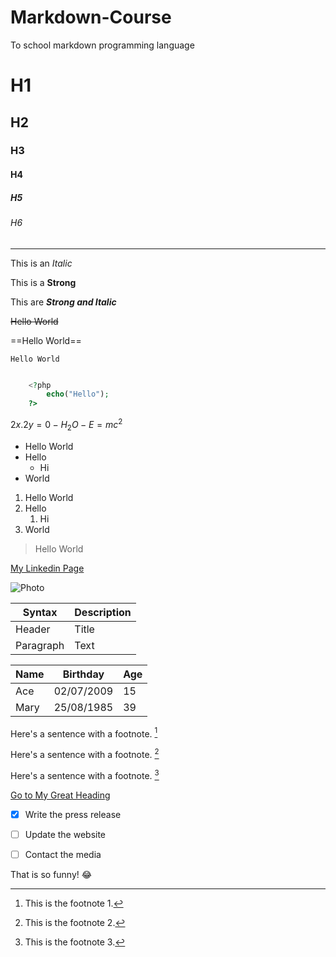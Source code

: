 # Markdown-Course
To school markdown programming language


<!-- Comment -->

<!-- Heading -->
# H1
## H2
### H3
#### H4
##### H5
###### H6

<!--  How to make a line? -->
___

<!-- Italic  -->
This is an *Italic*

<!-- Strong (Bold) -->
This is a **Strong**

<!-- Strong & Italic -->
This are ***Strong and Italic***

<!-- Strikethrough -->
~~Hello World~~

<!-- Highlight -->
==Hello World==
<!-- In Github: <mark>هذا النص مميز</mark> -->

<!-- Line of  Code -->
`Hello World`

<!-- Block Of Code -->
```php

	<?php 
		echo("Hello");
	?>

```

<!-- Line of Eqoations | Subscript | Superscript-->
$2x.2y=0 - H_2O - E=mc^2$

<!--  Ordering -->
- Hello World
- Hello
	- Hi
- World 

1. Hello World
2. Hello
	1. Hi
3. World

<!-- Quote -->
> Hello World

<!--  Link  -->
[My Linkedin Page](https://www.linkedin.com/in/nuruddin-hossam-047912317/)

<!-- Images -->
![Photo](https://www.guillenphoto.com/data/blog/2016/001-chronique-pourquoi-faire-de-la-photo-I/images/amar-guillen-photographiing-death-valley.jpg)


<!-- Table -->
| Syntax    | Description |     
| --------- | ----------- | 
| Header    | Title       |    
| Paragraph | Text        |   


| Name     | Birthday   | Age |
| -------- | ---------- | --- |
| Ace      | 02/07/2009 | 15  |
| Mary     | 25/08/1985 | 39  |

<!-- Footnote -->
Here's a sentence with a footnote. [^1]
[^1]: This is the footnote 1.

Here's a sentence with a footnote. [^2]
[^2]: This is the footnote 2.

Here's a sentence with a footnote. [^3]
[^3]: This is the footnote 3.

<!-- Heading ID -->

[Go to My Great Heading](#h1)
<!-- In Obsidian: [[#hello world]] -->


<!-- Task List	-->
- [x] Write the press release
- [ ] Update the website
- [ ] Contact the media


<!-- Emoji -->
That is so funny! :joy:
